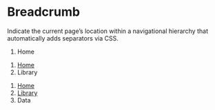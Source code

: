 # Breadcrumb

<p class="lead">Indicate the current page’s location within a navigational hierarchy that automatically adds separators via CSS.</p>

<example>
    <nav aria-label="breadcrumb">
        <ol class="breadcrumb">
            <li class="breadcrumb-item active" aria-current="page">Home</li>
        </ol>
    </nav>
    <nav aria-label="breadcrumb">
        <ol class="breadcrumb">
            <li class="breadcrumb-item"><a href="#">Home</a></li>
            <li class="breadcrumb-item active" aria-current="page">Library</li>
        </ol>
    </nav>
    <nav aria-label="breadcrumb">
        <ol class="breadcrumb">
            <li class="breadcrumb-item"><a href="#">Home</a></li>
            <li class="breadcrumb-item"><a href="#">Library</a></li>
            <li class="breadcrumb-item active" aria-current="page">Data</li>
        </ol>
    </nav>
</example>
